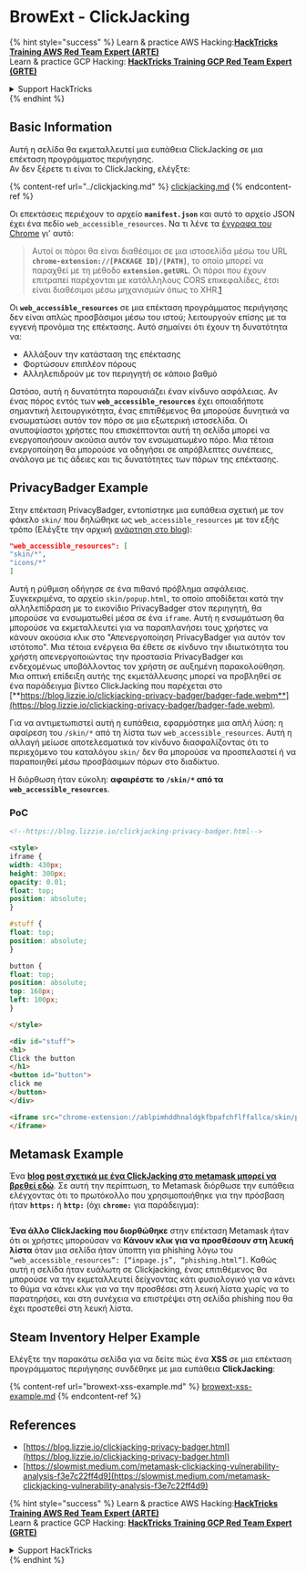 # BrowExt - ClickJacking

{% hint style="success" %}
Learn & practice AWS Hacking:<img src="/.gitbook/assets/arte.png" alt="" data-size="line">[**HackTricks Training AWS Red Team Expert (ARTE)**](https://training.hacktricks.xyz/courses/arte)<img src="/.gitbook/assets/arte.png" alt="" data-size="line">\
Learn & practice GCP Hacking: <img src="/.gitbook/assets/grte.png" alt="" data-size="line">[**HackTricks Training GCP Red Team Expert (GRTE)**<img src="/.gitbook/assets/grte.png" alt="" data-size="line">](https://training.hacktricks.xyz/courses/grte)

<details>

<summary>Support HackTricks</summary>

* Check the [**subscription plans**](https://github.com/sponsors/carlospolop)!
* **Join the** 💬 [**Discord group**](https://discord.gg/hRep4RUj7f) or the [**telegram group**](https://t.me/peass) or **follow** us on **Twitter** 🐦 [**@hacktricks\_live**](https://twitter.com/hacktricks\_live)**.**
* **Share hacking tricks by submitting PRs to the** [**HackTricks**](https://github.com/carlospolop/hacktricks) and [**HackTricks Cloud**](https://github.com/carlospolop/hacktricks-cloud) github repos.

</details>
{% endhint %}

## Basic Information

Αυτή η σελίδα θα εκμεταλλευτεί μια ευπάθεια ClickJacking σε μια επέκταση προγράμματος περιήγησης.\
Αν δεν ξέρετε τι είναι το ClickJacking, ελέγξτε:

{% content-ref url="../clickjacking.md" %}
[clickjacking.md](../clickjacking.md)
{% endcontent-ref %}

Οι επεκτάσεις περιέχουν το αρχείο **`manifest.json`** και αυτό το αρχείο JSON έχει ένα πεδίο `web_accessible_resources`. Να τι λένε τα [έγγραφα του Chrome](https://developer.chrome.com/extensions/manifest/web\_accessible\_resources) γι' αυτό:

> Αυτοί οι πόροι θα είναι διαθέσιμοι σε μια ιστοσελίδα μέσω του URL **`chrome-extension://[PACKAGE ID]/[PATH]`**, το οποίο μπορεί να παραχθεί με τη μέθοδο **`extension.getURL`**. Οι πόροι που έχουν επιτραπεί παρέχονται με κατάλληλους CORS επικεφαλίδες, έτσι είναι διαθέσιμοι μέσω μηχανισμών όπως το XHR.[1](https://blog.lizzie.io/clickjacking-privacy-badger.html#fn.1)

Οι **`web_accessible_resources`** σε μια επέκταση προγράμματος περιήγησης δεν είναι απλώς προσβάσιμοι μέσω του ιστού; λειτουργούν επίσης με τα εγγενή προνόμια της επέκτασης. Αυτό σημαίνει ότι έχουν τη δυνατότητα να:

* Αλλάξουν την κατάσταση της επέκτασης
* Φορτώσουν επιπλέον πόρους
* Αλληλεπιδρούν με τον περιηγητή σε κάποιο βαθμό

Ωστόσο, αυτή η δυνατότητα παρουσιάζει έναν κίνδυνο ασφάλειας. Αν ένας πόρος εντός των **`web_accessible_resources`** έχει οποιαδήποτε σημαντική λειτουργικότητα, ένας επιτιθέμενος θα μπορούσε δυνητικά να ενσωματώσει αυτόν τον πόρο σε μια εξωτερική ιστοσελίδα. Οι ανυποψίαστοι χρήστες που επισκέπτονται αυτή τη σελίδα μπορεί να ενεργοποιήσουν ακούσια αυτόν τον ενσωματωμένο πόρο. Μια τέτοια ενεργοποίηση θα μπορούσε να οδηγήσει σε απρόβλεπτες συνέπειες, ανάλογα με τις άδειες και τις δυνατότητες των πόρων της επέκτασης.

## PrivacyBadger Example

Στην επέκταση PrivacyBadger, εντοπίστηκε μια ευπάθεια σχετική με τον φάκελο `skin/` που δηλώθηκε ως `web_accessible_resources` με τον εξής τρόπο (Ελέγξτε την αρχική [ανάρτηση στο blog](https://blog.lizzie.io/clickjacking-privacy-badger.html)):
```json
"web_accessible_resources": [
"skin/*",
"icons/*"
]
```
Αυτή η ρύθμιση οδήγησε σε ένα πιθανό πρόβλημα ασφάλειας. Συγκεκριμένα, το αρχείο `skin/popup.html`, το οποίο αποδίδεται κατά την αλληλεπίδραση με το εικονίδιο PrivacyBadger στον περιηγητή, θα μπορούσε να ενσωματωθεί μέσα σε ένα `iframe`. Αυτή η ενσωμάτωση θα μπορούσε να εκμεταλλευτεί για να παραπλανήσει τους χρήστες να κάνουν ακούσια κλικ στο "Απενεργοποίηση PrivacyBadger για αυτόν τον ιστότοπο". Μια τέτοια ενέργεια θα έθετε σε κίνδυνο την ιδιωτικότητα του χρήστη απενεργοποιώντας την προστασία PrivacyBadger και ενδεχομένως υποβάλλοντας τον χρήστη σε αυξημένη παρακολούθηση. Μια οπτική επίδειξη αυτής της εκμετάλλευσης μπορεί να προβληθεί σε ένα παράδειγμα βίντεο ClickJacking που παρέχεται στο [**https://blog.lizzie.io/clickjacking-privacy-badger/badger-fade.webm**](https://blog.lizzie.io/clickjacking-privacy-badger/badger-fade.webm).

Για να αντιμετωπιστεί αυτή η ευπάθεια, εφαρμόστηκε μια απλή λύση: η αφαίρεση του `/skin/*` από τη λίστα των `web_accessible_resources`. Αυτή η αλλαγή μείωσε αποτελεσματικά τον κίνδυνο διασφαλίζοντας ότι το περιεχόμενο του καταλόγου `skin/` δεν θα μπορούσε να προσπελαστεί ή να παραποιηθεί μέσω προσβάσιμων πόρων στο διαδίκτυο.

Η διόρθωση ήταν εύκολη: **αφαιρέστε το `/skin/*` από τα `web_accessible_resources`**.

### PoC
```html
<!--https://blog.lizzie.io/clickjacking-privacy-badger.html-->

<style>
iframe {
width: 430px;
height: 300px;
opacity: 0.01;
float: top;
position: absolute;
}

#stuff {
float: top;
position: absolute;
}

button {
float: top;
position: absolute;
top: 168px;
left: 100px;
}

</style>

<div id="stuff">
<h1>
Click the button
</h1>
<button id="button">
click me
</button>
</div>

<iframe src="chrome-extension://ablpimhddhnaldgkfbpafchflffallca/skin/popup.html">
</iframe>
```
## Metamask Example

Ένα [**blog post σχετικά με ένα ClickJacking στο metamask μπορεί να βρεθεί εδώ**](https://slowmist.medium.com/metamask-clickjacking-vulnerability-analysis-f3e7c22ff4d9). Σε αυτή την περίπτωση, το Metamask διόρθωσε την ευπάθεια ελέγχοντας ότι το πρωτόκολλο που χρησιμοποιήθηκε για την πρόσβαση ήταν **`https:`** ή **`http:`** (όχι **`chrome:`** για παράδειγμα):

<figure><img src="../../.gitbook/assets/image (21).png" alt=""><figcaption></figcaption></figure>

**Ένα άλλο ClickJacking που διορθώθηκε** στην επέκταση Metamask ήταν ότι οι χρήστες μπορούσαν να **Κάνουν κλικ για να προσθέσουν στη λευκή λίστα** όταν μια σελίδα ήταν ύποπτη για phishing λόγω του `“web_accessible_resources”: [“inpage.js”, “phishing.html”]`. Καθώς αυτή η σελίδα ήταν ευάλωτη σε Clickjacking, ένας επιτιθέμενος θα μπορούσε να την εκμεταλλευτεί δείχνοντας κάτι φυσιολογικό για να κάνει το θύμα να κάνει κλικ για να την προσθέσει στη λευκή λίστα χωρίς να το παρατηρήσει, και στη συνέχεια να επιστρέψει στη σελίδα phishing που θα έχει προστεθεί στη λευκή λίστα.

## Steam Inventory Helper Example

Ελέγξτε την παρακάτω σελίδα για να δείτε πώς ένα **XSS** σε μια επέκταση προγράμματος περιήγησης συνδέθηκε με μια ευπάθεια **ClickJacking**:

{% content-ref url="browext-xss-example.md" %}
[browext-xss-example.md](browext-xss-example.md)
{% endcontent-ref %}

## References

* [https://blog.lizzie.io/clickjacking-privacy-badger.html](https://blog.lizzie.io/clickjacking-privacy-badger.html)
* [https://slowmist.medium.com/metamask-clickjacking-vulnerability-analysis-f3e7c22ff4d9](https://slowmist.medium.com/metamask-clickjacking-vulnerability-analysis-f3e7c22ff4d9)

{% hint style="success" %}
Learn & practice AWS Hacking:<img src="/.gitbook/assets/arte.png" alt="" data-size="line">[**HackTricks Training AWS Red Team Expert (ARTE)**](https://training.hacktricks.xyz/courses/arte)<img src="/.gitbook/assets/arte.png" alt="" data-size="line">\
Learn & practice GCP Hacking: <img src="/.gitbook/assets/grte.png" alt="" data-size="line">[**HackTricks Training GCP Red Team Expert (GRTE)**<img src="/.gitbook/assets/grte.png" alt="" data-size="line">](https://training.hacktricks.xyz/courses/grte)

<details>

<summary>Support HackTricks</summary>

* Check the [**subscription plans**](https://github.com/sponsors/carlospolop)!
* **Join the** 💬 [**Discord group**](https://discord.gg/hRep4RUj7f) or the [**telegram group**](https://t.me/peass) or **follow** us on **Twitter** 🐦 [**@hacktricks\_live**](https://twitter.com/hacktricks\_live)**.**
* **Share hacking tricks by submitting PRs to the** [**HackTricks**](https://github.com/carlospolop/hacktricks) and [**HackTricks Cloud**](https://github.com/carlospolop/hacktricks-cloud) github repos.

</details>
{% endhint %}
